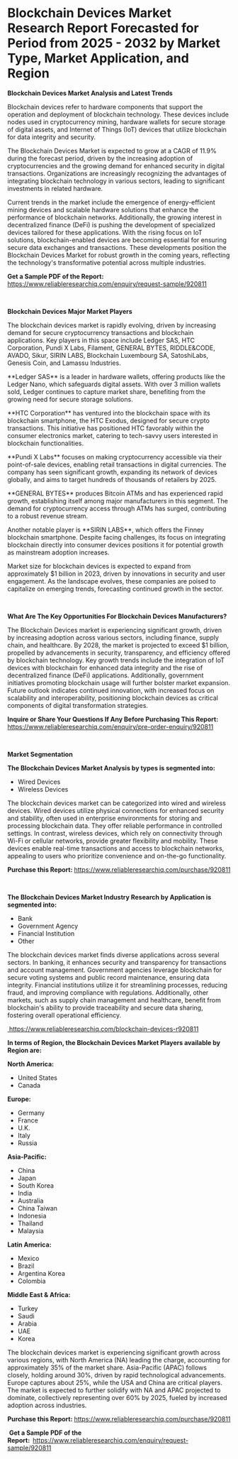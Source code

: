 <p><h1>Blockchain Devices Market Research Report Forecasted for Period from 2025 -  2032 by Market Type, Market Application, and Region</h1></p><p><strong>Blockchain Devices Market Analysis and Latest Trends</strong></p>
<p><p>Blockchain devices refer to hardware components that support the operation and deployment of blockchain technology. These devices include nodes used in cryptocurrency mining, hardware wallets for secure storage of digital assets, and Internet of Things (IoT) devices that utilize blockchain for data integrity and security. </p><p>The Blockchain Devices Market is expected to grow at a CAGR of 11.9% during the forecast period, driven by the increasing adoption of cryptocurrencies and the growing demand for enhanced security in digital transactions. Organizations are increasingly recognizing the advantages of integrating blockchain technology in various sectors, leading to significant investments in related hardware. </p><p>Current trends in the market include the emergence of energy-efficient mining devices and scalable hardware solutions that enhance the performance of blockchain networks. Additionally, the growing interest in decentralized finance (DeFi) is pushing the development of specialized devices tailored for these applications. With the rising focus on IoT solutions, blockchain-enabled devices are becoming essential for ensuring secure data exchanges and transactions. These developments position the Blockchain Devices Market for robust growth in the coming years, reflecting the technology's transformative potential across multiple industries.</p></p>
<p><strong>Get a Sample PDF of the Report:&nbsp;</strong> <a href="https://www.reliableresearchiq.com/enquiry/request-sample/920811?utm_campaign=1087&utm_medium=2&utm_source=Github&utm_content=ia&utm_term=18042025&utm_id=blockchain-devices">https://www.reliableresearchiq.com/enquiry/request-sample/920811</a></p>
<p>&nbsp;</p>
<p><strong>Blockchain Devices Major Market Players</strong></p>
<p><p>The blockchain devices market is rapidly evolving, driven by increasing demand for secure cryptocurrency transactions and blockchain applications. Key players in this space include Ledger SAS, HTC Corporation, Pundi X Labs, Filament, GENERAL BYTES, RIDDLE&CODE, AVADO, Sikur, SIRIN LABS, Blockchain Luxembourg SA, SatoshiLabs, Genesis Coin, and Lamassu Industries.</p><p>**Ledger SAS** is a leader in hardware wallets, offering products like the Ledger Nano, which safeguards digital assets. With over 3 million wallets sold, Ledger continues to capture market share, benefiting from the growing need for secure storage solutions.</p><p>**HTC Corporation** has ventured into the blockchain space with its blockchain smartphone, the HTC Exodus, designed for secure crypto transactions. This initiative has positioned HTC favorably within the consumer electronics market, catering to tech-savvy users interested in blockchain functionalities.</p><p>**Pundi X Labs** focuses on making cryptocurrency accessible via their point-of-sale devices, enabling retail transactions in digital currencies. The company has seen significant growth, expanding its network of devices globally, and aims to target hundreds of thousands of retailers by 2025.</p><p>**GENERAL BYTES** produces Bitcoin ATMs and has experienced rapid growth, establishing itself among major manufacturers in this segment. The demand for cryptocurrency access through ATMs has surged, contributing to a robust revenue stream.</p><p>Another notable player is **SIRIN LABS**, which offers the Finney blockchain smartphone. Despite facing challenges, its focus on integrating blockchain directly into consumer devices positions it for potential growth as mainstream adoption increases.</p><p>Market size for blockchain devices is expected to expand from approximately $1 billion in 2023, driven by innovations in security and user engagement. As the landscape evolves, these companies are poised to capitalize on emerging trends, forecasting continued growth in the sector.</p></p>
<p>&nbsp;</p>
<p><strong>What Are The Key Opportunities For Blockchain Devices Manufacturers?</strong></p>
<p><p>The Blockchain Devices market is experiencing significant growth, driven by increasing adoption across various sectors, including finance, supply chain, and healthcare. By 2028, the market is projected to exceed $1 billion, propelled by advancements in security, transparency, and efficiency offered by blockchain technology. Key growth trends include the integration of IoT devices with blockchain for enhanced data integrity and the rise of decentralized finance (DeFi) applications. Additionally, government initiatives promoting blockchain usage will further bolster market expansion. Future outlook indicates continued innovation, with increased focus on scalability and interoperability, positioning blockchain devices as critical components of digital transformation strategies.</p></p>
<p><strong>Inquire or Share Your Questions If Any Before Purchasing This Report:</strong> <a href="https://www.reliableresearchiq.com/enquiry/pre-order-enquiry/920811?utm_campaign=1087&utm_medium=2&utm_source=Github&utm_content=ia&utm_term=18042025&utm_id=blockchain-devices">https://www.reliableresearchiq.com/enquiry/pre-order-enquiry/920811</a></p>
<p>&nbsp;</p>
<p><strong>Market Segmentation</strong></p>
<p><strong>The Blockchain Devices Market Analysis by types is segmented into:</strong></p>
<p><ul><li>Wired Devices</li><li>Wireless Devices</li></ul></p>
<p><p>The blockchain devices market can be categorized into wired and wireless devices. Wired devices utilize physical connections for enhanced security and stability, often used in enterprise environments for storing and processing blockchain data. They offer reliable performance in controlled settings. In contrast, wireless devices, which rely on connectivity through Wi-Fi or cellular networks, provide greater flexibility and mobility. These devices enable real-time transactions and access to blockchain networks, appealing to users who prioritize convenience and on-the-go functionality.</p></p>
<p><strong>Purchase this Report:&nbsp;</strong><a href="https://www.reliableresearchiq.com/purchase/920811?utm_campaign=1087&utm_medium=2&utm_source=Github&utm_content=ia&utm_term=18042025&utm_id=blockchain-devices">https://www.reliableresearchiq.com/purchase/920811</a></p>
<p>&nbsp;</p>
<p><strong>The Blockchain Devices Market Industry Research by Application is segmented into:</strong></p>
<p><ul><li>Bank</li><li>Government Agency</li><li>Financial Institution</li><li>Other</li></ul></p>
<p><p>The blockchain devices market finds diverse applications across several sectors. In banking, it enhances security and transparency for transactions and account management. Government agencies leverage blockchain for secure voting systems and public record maintenance, ensuring data integrity. Financial institutions utilize it for streamlining processes, reducing fraud, and improving compliance with regulations. Additionally, other markets, such as supply chain management and healthcare, benefit from blockchain's ability to provide traceability and secure data sharing, fostering overall operational efficiency.</p></p>
<p><a href="https://www.reliableresearchiq.com/blockchain-devices-r920811?utm_campaign=1087&utm_medium=2&utm_source=Github&utm_content=ia&utm_term=18042025&utm_id=blockchain-devices">&nbsp;https://www.reliableresearchiq.com/blockchain-devices-r920811</a></p>
<p><strong>In terms of Region, the Blockchain Devices Market Players available by Region are:</strong></p>
<p>
    <p> <strong> North America: </strong>
        <ul>
            <li>United States</li>
            <li>Canada</li>
        </ul>
        </p> 
    <p> <strong> Europe: </strong>
        <ul>
            <li>Germany</li>
            <li>France</li>
            <li>U.K.</li>
            <li>Italy</li>
            <li>Russia</li>
        </ul>
        </p> 
    <p> <strong> Asia-Pacific: </strong>
        <ul>
            <li>China</li>
            <li>Japan</li>
            <li>South Korea</li>
            <li>India</li>
            <li>Australia</li>
            <li>China Taiwan</li>
            <li>Indonesia</li>
            <li>Thailand</li>
            <li>Malaysia</li>
        </ul>
        </p> 
    <p> <strong> Latin America: </strong>
        <ul>
            <li>Mexico</li>
            <li>Brazil</li>
            <li>Argentina Korea</li>
            <li>Colombia</li>
        </ul>
        </p> 
    <p> <strong> Middle East & Africa: </strong>
        <ul>
            <li>Turkey</li>
            <li>Saudi</li>
            <li>Arabia</li>
            <li>UAE</li>
            <li>Korea</li>
        </ul>
    </p>
    </p>
<p><p>The blockchain devices market is experiencing significant growth across various regions, with North America (NA) leading the charge, accounting for approximately 35% of the market share. Asia-Pacific (APAC) follows closely, holding around 30%, driven by rapid technological advancements. Europe captures about 25%, while the USA and China are critical players. The market is expected to further solidify with NA and APAC projected to dominate, collectively representing over 60% by 2025, fueled by increased adoption across industries.</p></p>
<p><strong>Purchase this Report: </strong><a href="https://www.reliableresearchiq.com/purchase/920811?utm_campaign=1087&utm_medium=2&utm_source=Github&utm_content=ia&utm_term=18042025&utm_id=blockchain-devices">https://www.reliableresearchiq.com/purchase/920811</a></p>
<p>&nbsp;<strong>Get a Sample PDF of the Report:&nbsp;&nbsp;</strong><a href="https://www.reliableresearchiq.com/enquiry/request-sample/920811?utm_campaign=1087&utm_medium=2&utm_source=Github&utm_content=ia&utm_term=18042025&utm_id=blockchain-devices">https://www.reliableresearchiq.com/enquiry/request-sample/920811</a></p>
<p><strong></strong></p>
<p><p></p><p></p><p></p></p>